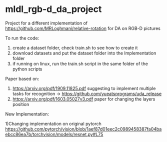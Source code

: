 # mldl_rgb-d_da_project
Project for a different implementation of https://github.com/MRLoghmani/relative-rotation for DA on RGB-D pictures

To run the code:

1) create a dataset folder, check train.sh to see how to create it
2) download datasets and put the dataset folder into the Implementation folder
3) if running on linux, run the train.sh script in the same folder of the python scripts

Paper based on:

1) https://arxiv.org/pdf/1909.11825.pdf suggesting to implement multiple tasks for recognition -> https://github.com/yueatsprograms/uda_release
2) https://arxiv.org/pdf/1603.05027v3.pdf paper for changing the layers position


New Implementation:

1)Changing implementation on original pytorch https://github.com/pytorch/vision/blob/1aef87d01eec2c0989458387fa04baebcc86ea7b/torchvision/models/resnet.py#L75
